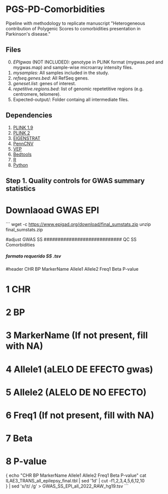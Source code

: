 # PGS-PD-Comorbidities
Pipeline with methodology to replicate manuscript "Heterogeneous contribution of Polygenic Scores to comorbidities presentation in Parkinson's disease."
## Files
0. *EPIgwas* (NOT INCLUDED): genotype in PLINK format (mygwas.ped and mygwas.map) and sample-wise microarray intensity files.  
1. *mysamples*: All samples included in the study.
3. *refseq.genes.bed*: All RefSeq genes.
4. *geneset.list*: genes of interest.
5. *repetitive.regions.bed*: list of genomic repetetitive regions (e.g. centromere, telomere).
6. Expected-output/: Folder containg all intermediate files. 

## Dependencies
1. [PLINK 1.9](https://www.cog-genomics.org/plink/1.9/)
2. [PLINK 2](https://www.cog-genomics.org/plink/2.0/)
3. [EIGENSTRAT](https://github.com/DReichLab/EIG)
4. [PennCNV](http://penncnv.openbioinformatics.org/en/latest/)
5. [VEP](https://www.ensembl.org/info/docs/tools/vep/index.html)
6. [Bedtools](https://bedtools.readthedocs.io/en/latest/)
7. [R](https://www.r-project.org/)
8. [Python](https://www.python.org/)
## Step 1. Quality controls for GWAS summary statistics

# Downlaoad GWAS EPI 
´´´
wget -c https://www.epigad.org/download/final_sumstats.zip
unzip final_sumstats.zip

#adjust GWAS SS
############################ QC SS Comorbidities
##### formato requerido SS .tsv
#header CHR BP MarkerName Allele1 Allele2 Freq1 Beta P-value
# 1 CHR
# 2 BP
# 3 MarkerName (If not present, fill with NA)
# 4 Allele1 (aLELO DE EFECTO gwas)
# 5 Allele2 (ALELO DE NO EFECTO)
# 6 Freq1 (If not present, fill with NA)
# 7 Beta
# 8 P-value
{
echo "CHR BP MarkerName Allele1 Allele2 Freq1 Beta P-value"
cat ILAE3_TRANS_all_epilepsy_final.tbl | sed '1d' | cut -f1,2,3,4,5,6,12,10  
} | sed 's/\t/ /g' > GWAS_SS_EPI_all_2022_RAW_hg19.tsv
´´´

